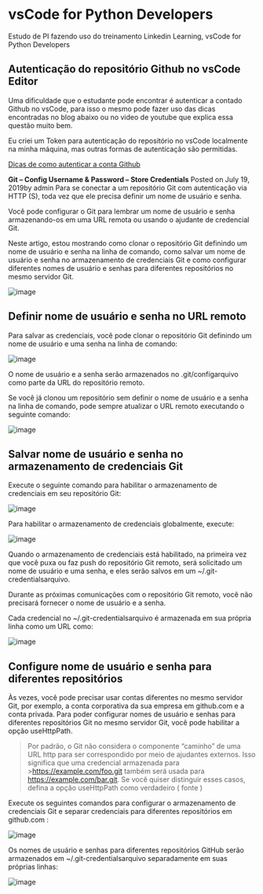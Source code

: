 # vsCode for Python Developers

Estudo de PI fazendo uso do treinamento Linkedin Learning, vsCode for Python Developers

## Autenticação do repositório Github no vsCode Editor

Uma dificuldade que o estudante pode encontrar é autenticar a contado Github no vsCode, para isso o mesmo pode fazer uso
das dicas encontradas no blog abaixo ou no video de youtube que explica essa questão muito bem.

Eu criei um Token para autenticação do repositório no vsCode localmente na minha máquina, mas outras formas de autenticação
são permitidas.

[Dicas de como autenticar a conta Github](https://www.shellhacks.com/git-config-username-password-store-credentials/)

**Git – Config Username & Password – Store Credentials** Posted on July 19, 2019by admin
Para se conectar a um repositório Git com autenticação via HTTP (S), toda vez que ele precisa definir um nome de usuário e senha.

Você pode configurar o Git para lembrar um nome de usuário e senha armazenando-os em uma URL remota ou usando o ajudante de credencial Git.

Neste artigo, estou mostrando como clonar o repositório Git definindo um nome de usuário e senha na linha de comando, como salvar um nome de usuário e senha no armazenamento de credenciais Git e como configurar diferentes nomes de usuário e senhas para diferentes repositórios no mesmo servidor Git.

![image](https://user-images.githubusercontent.com/33582443/133961361-b7b6efd0-5f37-43c0-839d-4f9d81efa972.png)

## Definir nome de usuário e senha no URL remoto

Para salvar as credenciais, você pode clonar o repositório Git definindo um nome de usuário e uma senha na linha de comando:

![image](https://user-images.githubusercontent.com/33582443/133961582-64eebdc6-b956-4db8-bfb5-7249a6e4e2cc.png)

O nome de usuário e a senha serão armazenados no .git/configarquivo como parte da URL do repositório remoto.

Se você já clonou um repositório sem definir o nome de usuário e a senha na linha de comando, pode sempre atualizar o URL remoto executando o seguinte comando:

![image](https://user-images.githubusercontent.com/33582443/133962073-1a3255f4-a64f-4344-b3ec-1484ce688ccb.png)

## Salvar nome de usuário e senha no armazenamento de credenciais Git

Execute o seguinte comando para habilitar o armazenamento de credenciais em seu repositório Git:

![image](https://user-images.githubusercontent.com/33582443/133962261-65757271-d7f6-496e-88a2-735f53d756a7.png)

Para habilitar o armazenamento de credenciais globalmente, execute:

![image](https://user-images.githubusercontent.com/33582443/133962323-9be753bc-57e7-45cf-8d2f-4972d75f2a20.png)

Quando o armazenamento de credenciais está habilitado, na primeira vez que você puxa ou faz push do repositório Git remoto, será solicitado um nome de usuário e uma senha, e eles serão salvos em um ~/.git-credentialsarquivo.

Durante as próximas comunicações com o repositório Git remoto, você não precisará fornecer o nome de usuário e a senha.

Cada credencial no ~/.git-credentialsarquivo é armazenada em sua própria linha como um URL como:

![image](https://user-images.githubusercontent.com/33582443/133962461-9b07c848-be4e-43da-83bc-819fc883abe2.png)

## Configure nome de usuário e senha para diferentes repositórios

Às vezes, você pode precisar usar contas diferentes no mesmo servidor Git, por exemplo, a conta corporativa da sua empresa em github.com e a conta privada.
Para poder configurar nomes de usuário e senhas para diferentes repositórios Git no mesmo servidor Git, você pode habilitar a opção useHttpPath.

>Por padrão, o Git não considera o componente “caminho” de uma URL http para ser correspondido por meio de ajudantes externos. Isso significa que uma credencial armazenada para >https://example.com/foo.git também será usada para https://example.com/bar.git. Se você quiser distinguir esses casos, defina a opção useHttpPath como verdadeiro ( fonte )

Execute os seguintes comandos para configurar o armazenamento de credenciais Git e separar credenciais para diferentes repositórios em github.com :

![image](https://user-images.githubusercontent.com/33582443/133962752-2d247318-22bc-44fd-b85b-bfbbefb5ad3a.png)

Os nomes de usuário e senhas para diferentes repositórios GitHub serão armazenados em ~/.git-credentialsarquivo separadamente em suas próprias linhas:

![image](https://user-images.githubusercontent.com/33582443/133962951-dd390890-48e8-4a5e-aab6-2e9e6f0c3ef8.png)
